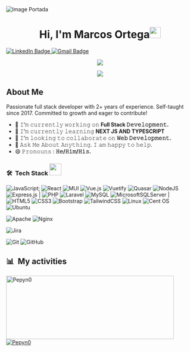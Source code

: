 
<img src="https://media.licdn.com/dms/image/D4D16AQFHY3aISo8zDA/profile-displaybackgroundimage-shrink_350_1400/0/1681421029695?e=1698883200&v=beta&t=RUFHI0R6QUqKGvpPLgTCmueE5WhHwxRrqPQ3CeQ77mc" alt="Image Portada">
  
<h1 align="center">Hi, I'm Marcos Ortega<img width="30px" src="https://raw.githubusercontent.com/iampavangandhi/iampavangandhi/master/gifs/Hi.gif"></h1>
<div id="badges">
<a href="https://www.linkedin.com/in/marcos-ortega73/">
  <img src="https://img.shields.io/badge/LinkedIn-blue?style=for-the-badge&logo=linkedin&logoColor=white" alt="LinkedIn Badge"/>
</a>

<a href="typsoftsolutions@gmail.com">
  <img src="https://img.shields.io/badge/Gmail-white?style=for-the-badge&logo=gmail&logoColor=red" alt="Gmail Badge"/>
</a>

</div>

<p align="center">
  <a href="https://github.com/DenverCoder1/readme-typing-svg"><img src="https://readme-typing-svg.herokuapp.com?lines=I+AM+A+PASSIONATE+FULL+STACK+DEVELOPER;AND;SOFTWARE DEVELOPMENT TECHNICIAN;ALWAYS%20LEARNING%20NEW%20THINGS&center=true&width=380&height=45"></a>
</p>

<p align="center">
  <a href="https://github.com/DenverCoder1/readme-typing-svg"><img src="https://readme-typing-svg.herokuapp.com?font=Time+New+Roman&color=cyan&size=25&center=true&vCenter=true&width=600&height=100&lines=I+AM+A+PASSIONATE+FULL+STACK+DEVELOPER;AND;SOFTWARE+DEVELOPMENT TECHNICIAN;ALWAYS%20LEARNING%20NEW%20THINGS"></a>
</p>

## About Me
Passionate full stack developer with 2+ years of experience. Self-taught since 2017. Committed to growth and eager to contribute!

- 🔭 𝙸’𝚖 𝚌𝚞𝚛𝚛𝚎𝚗𝚝𝚕𝚢 𝚠𝚘𝚛𝚔𝚒𝚗𝚐 𝚘𝚗 **Full Stack 𝙳𝚎𝚟𝚎𝚕𝚘𝚙𝚖𝚎𝚗𝚝.**
- 🌱 𝙸’𝚖 𝚌𝚞𝚛𝚛𝚎𝚗𝚝𝚕𝚢 𝚕𝚎𝚊𝚛𝚗𝚒𝚗𝚐 **NEXT JS AND TYPESCRIPT**
- 👯 𝙸’𝚖 𝚕𝚘𝚘𝚔𝚒𝚗𝚐 𝚝𝚘 𝚌𝚘𝚕𝚕𝚊𝚋𝚘𝚛𝚊𝚝𝚎 𝚘𝚗 **𝚆𝚎𝚋 𝙳𝚎𝚟𝚎𝚕𝚘𝚙𝚖𝚎𝚗𝚝.**
- 💬 𝙰𝚜𝚔 𝙼𝚎 𝙰𝚋𝚘𝚞𝚝 𝙰𝚗𝚢𝚝𝚑𝚒𝚗𝚐. 𝙸 𝚊𝚖 𝚑𝚊𝚙𝚙𝚢 𝚝𝚘 𝚑𝚎𝚕𝚙.
- 😄 𝙿𝚛𝚘𝚗𝚘𝚞𝚗𝚜 : **𝙷𝚎/𝙷𝚒𝚖/𝙷𝚒𝚜.**


### 🛠 &nbsp;Tech Stack <img src = "https://media2.giphy.com/media/QssGEmpkyEOhBCb7e1/giphy.gif?cid=ecf05e47a0n3gi1bfqntqmob8g9aid1oyj2wr3ds3mg700bl&rid=giphy.gif" width = 32px> 

![JavaScript](https://img.shields.io/badge/javascript-%23323330.svg?style=for-the-badge&logo=javascript&logoColor=%23F7DF1E);
![React](https://img.shields.io/badge/react-%2320232a.svg?style=for-the-badge&logo=react&logoColor=%2361DAFB)
![MUI](https://img.shields.io/badge/MUI-%230081CB.svg?style=for-the-badge&logo=mui&logoColor=white)
![Vue.js](https://img.shields.io/badge/vuejs-%2335495e.svg?style=for-the-badge&logo=vuedotjs&logoColor=%234FC08D)
![Vuetify](https://img.shields.io/badge/Vuetify-1867C0?style=for-the-badge&logo=vuetify&logoColor=AEDDFF)
![Quasar](https://img.shields.io/badge/Quasar-16B7FB?style=for-the-badge&logo=quasar&logoColor=black)
![NodeJS](https://img.shields.io/badge/node.js-6DA55F?style=for-the-badge&logo=node.js&logoColor=white)
![Express.js](https://img.shields.io/badge/express.js-%23404d59.svg?style=for-the-badge&logo=express&logoColor=%2361DAFB) | 
![PHP](https://img.shields.io/badge/php-%23777BB4.svg?style=for-the-badge&logo=php&logoColor=white)
![Laravel](https://img.shields.io/badge/laravel-%23FF2D20.svg?style=for-the-badge&logo=laravel&logoColor=white)
![MySQL](https://img.shields.io/badge/mysql-%2300f.svg?style=for-the-badge&logo=mysql&logoColor=white)
![MicrosoftSQLServer](https://img.shields.io/badge/Microsoft%20SQL%20Server-CC2927?style=for-the-badge&logo=microsoft%20sql%20server&logoColor=white) |
![HTML5](https://img.shields.io/badge/html5-%23E34F26.svg?style=for-the-badge&logo=html5&logoColor=white)
![CSS3](https://img.shields.io/badge/css3-%231572B6.svg?style=for-the-badge&logo=css3&logoColor=white)
![Bootstrap](https://img.shields.io/badge/bootstrap-%238511FA.svg?style=for-the-badge&logo=bootstrap&logoColor=white)
![TailwindCSS](https://img.shields.io/badge/tailwindcss-%2338B2AC.svg?style=for-the-badge&logo=tailwind-css&logoColor=white)
![Linux](https://img.shields.io/badge/Linux-FCC624?style=for-the-badge&logo=linux&logoColor=black)
![Cent OS](https://img.shields.io/badge/cent%20os-002260?style=for-the-badge&logo=centos&logoColor=F0F0F0)
![Ubuntu](https://img.shields.io/badge/Ubuntu-E95420?style=for-the-badge&logo=ubuntu&logoColor=white)

![Apache](https://img.shields.io/badge/apache-%23D42029.svg?style=for-the-badge&logo=apache&logoColor=white)
![Nginx](https://img.shields.io/badge/nginx-%23009639.svg?style=for-the-badge&logo=nginx&logoColor=white)

![Jira](https://img.shields.io/badge/jira-%230A0FFF.svg?style=for-the-badge&logo=jira&logoColor=white)

![Git](https://img.shields.io/badge/git-%23F05033.svg?style=for-the-badge&logo=git&logoColor=white)
![GitHub](https://img.shields.io/badge/github-%23121011.svg?style=for-the-badge&logo=github&logoColor=white)





<div>

  ## 📊 &nbsp;My activities
  <a href="https://github.com/Pepyn0">
    <img width=450 height=170 align="center" alt="Pepyn0" src="https://github-readme-stats.vercel.app/api?username=Pepyn0&theme=midnight-purple&show_icons=true&bg_color=0D1117&hide_border=true&count_private=true" />
  </a>
  <a href="https://github.com/Pepyn0">
    <img align="center" alt="Pepyn0" src="https://github-readme-stats.vercel.app/api/top-langs/?username=Marcosortega73&theme=midnight-purple&layout=compact&bg_color=0D1117&hide_border=true&count_private=true" />
  </a>
</div>

<div>

